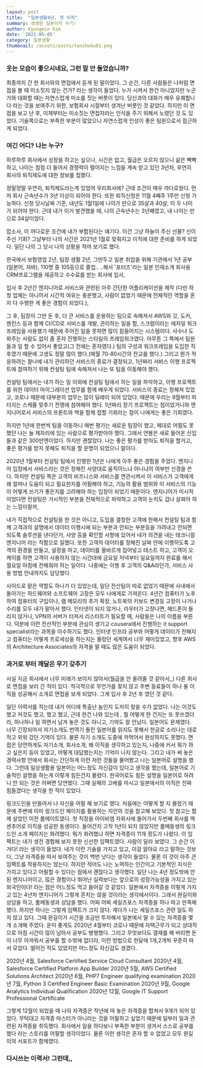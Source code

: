 ```yaml
---
layout: post
title:  "일본생활4년, 첫 이직"
summary: 생생한 일본이직 수기!
author: Kyungmin Kim
date: '2021-05-05'
category: 일본생활
thumbnail: /assets/posts/tenshoku01.png
---
```


### 웃는 모습이 좋으시네요, 그런 말 안 들었습니까?

최종까지 간 한 회사와의 면접에서 듣게 된 말이었다. 
그 순간, 다른 사람들은 나처럼 면접을 볼 때 미소짓지 않는 건가? 라는 생각이 들었다. 
누가 시켜서 한건 아니었지만 누군가와 대화할 때는 자연스럽게 미소를 짓는 버릇이 있다. 당신과의 대화가 매우 유쾌합니다 라는 것을 보여주기 위한, 보험회사 시절부터 생겨난 버릇인 것 같았다. 하지만 이 면접을 보고 난 후, 이제부터는 미소짓는 면접자라는 인식을 주기 위해서 노렸던 것 도 있었다. 
기술쪽으로는 부족한 부분이 많았으니 자연스럽게 인성이 좋은 팀원으로서 접근하게 되었다.

### 여긴 어디? 나는 누구?

하루하루 회사에서 성장을 하고는 싶으나, 시간은 없고, 월급은 오르지 않으니 삶은 빡빡하고, 나이는 점점 더 들어서 경쟁력이 떨어지는 느낌을 계속 받고 있던 3년차, 우연히 회사의 퇴직제도에 대한 정보를 접했다. 

정말정말 우연히, 퇴직제도라는게 있었어 우리회사에? 근데 조건이 매우 까다로웠다. 
먼저 회사 근속년수가 3년 이상이 되어야 한다. 또한 퇴직신청은 11월 4째주 1주만 신청 가능하다. 
신청 당시날짜 기준, 내년도 1월1일에 나이가 만으로 35살과 40살, 이 두 나이가 되어야 한다. 
근데 내가 이거 발견했을 때, 나의 근속년수는 3년째였고, 내 나이는 만으로 34살이었다. 

맙소사, 이 까다로운 조건에 내가 부합된다는 얘기다. 이건 그냥 하늘이 주신 선물? 신이 주신 기회? 그날부터 나의 시간은 2021년 1월로 맞춰지고 이직에 대한 준비를 하게 되었다. 일단 나의 그 당시 나의 상황을 적어 보기로 했다. 

한국에서 보험영업 2년, 팀장 생활 2년, 
그만두고 일본 취업을 위해 기관에서 1년 공부(일본어, 자바), 110명 중 105등으로 졸업..
..해서 '포터즈'라는 일본 인재소개 회사용 CRM프로그램을 제공하고 수수료를 받는 회사에 입사,

입사 후 2년간 엔지니어로 서비스와 관련된 아주 간단한 어플리케이션을 제작 (다만 하청 업체는 아니어서 시간적 여유는 충분했고, 사람이 없었기 때문에 전체적인 역할을 혼자 다 수행한 게 좋은 경험이 되었다.), 

그 후, 팀장이 그만 둔 후, 더 큰 서비스를 운용하는 팀으로 속해져서 AWS와 깃, 도커, 젠킨스 등과 함께 CI/CD로 서비스를 개발, 관리하는 일을 함, 스크럼이라는 에자일 워크프레임을 사용했기 때문에 주어진 일을 못하면 많이 힘들어지는 시스템이다. 사수나 도와주는 사람도 없이 좀 혼자 진행하는 스타일의 프레임워크였다. 아무튼 그 쪽에서 팀원들과 일 할 수 있어서 좋았고(그 전에는 혼자였다.) 팀의 구성과 워크프레임을 도입한 직후였기 때문에 고생도 정말 많이 했다.(매월 70-80시간의 잔교를 했다.) 그리고 뭔가 적응하려는 찰나에 내가 관리하던 서비스의 종료가 결정되고, 1년짜리 서비스 이행 프로젝트에 참여하기 위해 컨설팅 팀에 속해져서 나는 또 팀을 이동해야 했다.

컨설팅 팀에서는 내가 하는 일 이외에 컨설팅 팀에서 하는 일을 파악하고, 이행 프로젝트를 위한 데이터 마이그레이션 업무를 함께 배우게 되었다. 서비스의 종료는 정해져 있었고, 코로나 때문에 대부분의 업무는 많이 딜레이 되어 있었다. 때문에 우리는 9월부터 피터지는 스케쥴 맞추기 전쟁에 참여해야 했다. 1년짜리 장기 프로젝트는 첨이었거니와 엔지니어로서 서비스의 프론트와 백을 함께 접할 기회라는 점이 나에게는 좋은 기회였다. 

하지만 1년에 한번씩 팀을 이동하니 매번 평가는 새로운 팀장이 했고, 제대로 어필도 못했던 나는 늘 제자리에 있는 사람으로 평가받아야 했다. 그래서 연봉은 새로 들어온 신입들과 같은 300만엔이었다.
하지만 괜찮았다. 나는 좋은 평가를 받아도 퇴직을 할거고, 좋은 평가를 받지 못해도 퇴직을 할 운명이 되었으니 말이다.

2020년 1월부터 컨설팅 팀에서 진행한 1년은 나에게 아주 좋은 경험을 주었다. 엔지니어 입장에서 서비스라는 것은 정해진 사양대로 움직이느냐 아니냐의 여부만 신경을 쓴다. 하지만 컨설팅 쪽은 고객의 비즈니스와 서비스를 연관시켜서 이 서비스가 고객에게 왜 얼마나 도움이 되고 필요한지를 어필해야 하고, 기능의 활용 범위와 이 서비스의 기능이 어떻게 쓰기가 좋은지를 고려해야 하는 입장이 되었기 때문이다. 엔지니어가 미시적이었다면 컨설팅은 거시적인 부분을 전체적으로 파악하고 고객의 눈치도 겁나 살펴야 하는 느낌이랄까,

내가 직접적으로 컨설팅을 한 것은 아니고, 도입을 결정한 고객에 한해서 컨설팅 팀과 함께 고객과의 설명에서 데이터 이행시에 되는 부분과 안되는 부분등을 가려내고 안되면 되도록 솔루션을 낸다던가, 사양 등을 확인할 사항에 있어서 내가 의견을 내는 테크니컬 엔지니어 라는 직함으로 일했다. 또한 고객의 데이터를 정해진 날짜 안에 이행하도록 고객의 환경을 만들고, 설정을 하고, 데이터를 올바르게 집어넣고 테스트 하고, 고객이 오케이를 하면 고객이 사용하지 않는 시간대에 금요일 저녁부터 일요일까지 완료를 해서 월요일 아침에 전해줘야 하는 일이다. 나중에는 이행 후 고객의 Q&A라던가, 서비스 사용 방법 안내까지도 담당했다.

사이드로 맡은 역할도 하나가 더 있었는데, 일단 전산팀이 따로 없었기 때문에 사내에서 돌아가는 하드웨어와 소프트웨어 고장은 모두 나에게로 가져온다. 4년간 컴퓨터가 노후하여 컴퓨터의 구입이나, 램 메모리의 추가 확장, 노트북의 키보드 변경등 고장이 나거나 수리를 모두 내가 맡아서 했다. 인터넷이 되지 않거나, 라우터가 고장나면, 헤드폰이 들리지 않거나, VPN의 서버가 터져서 리스타트가 필요할 때, 사람들은 나의 이름을 부른다. 덕분에 이런 전산적인 부분에 관심이 생기고 cousera에서 진행하는 it support specialist라는 과목을 이수하기도 했다. 인터넷 인프라 공부와 어떻게 데이터가 전해지고 컴퓨터는 어떻게 프로세싱을 하는지는 몰랐던 세계여서 너무 재미있었고, 향후 AWS 의 Architecture Associates의 자격을 딸 때도 많은 도움이 되었다.

### 과거로 부터 깨달은 무기 갖추기

사실 지금 회사에서 너무 미래가 보이지 않아서(월급을 안 올려줄 것 같아서,,) 다른 회사로 면접을 보러 간 적이 있다. 적극적으로 무언가를 찾지 않고 주변 동료들이 하나 둘 이직을 성공해서 소개로 면접을 보게 되었다. 그게 입사 후 2년 후 였던 것 같다.

일단 이력서를 적는데 내가 어디에 특출난 놈인지 도저히 찾을 수가 없었다. 나는 이것도 했고 저것도 했고, 했고 했고, 근데 한건 나와 있는데 , 뭘 어떻게 한 건지는 또 못쓰겠더라, 하나하나 일 하면서 남겨 놓은 것도 아니고, 기억도 잘 안났다. 일본어도 문제였다. 너무 긴장되어서 자기소개도 번역기 돌린 일본어를 읽지도 못해서 한글로 소리나는 대로 적고 외워 갔던 기억이 있다. 물론 자기 소개도 도중에 까먹어서 완성하지도 못했다. 면접은 당연하게도 자기소개, 회사소개, 왜 이직을 생각하고 있는지, 나중에 커서 뭐가 하고 싶은지 등이 있었고, 어떻게 대답했는지는 기억이 나지 않는다. 그리고 내가 써 놓은 경력사항 안에서 회사는 간단하게 이런 저런 것들을 물어봤고 나는 일본어로 설명을 했다. 그런데 일상생활용 일본어는 어느정도 자신감이 있다고 생각을 했는데, 일본어로 기술적인 설명을 하는게 이렇게 힘든건지 몰랐다. 한국어로도 힘든 설명을 일본어로 하려니 안 되는 것은 어쩌면 당연했다. 그때 실패의 고배를 마시고 일본에서의 이직은 진짜 힘들겠다는 생각을 한 적이 있었다. 

링크드인을 만들어서 나 자신을 어필 해 보기로 했다. 
처음에는 어떻게 할 지 몰랐기 때문에 주변에 이미 링크드인 페이지를 활용하는 지인의 것을 참고해 보았다.
첫 참고는 함께 살았던 이전 룸메이트였다.  첫 직장을 아이비엠 자회사에 들어가서 두번째 회사를 엑센추어로 이직을 성공한 동생이다. 들어간지 고작 1년이 되지 않았지만 룸메동생의 링크드인 소개 페이지는 화려했다. 뭐가 화려했냐 하면 자격증이 11개 정도가 나왔다. 이 임팩트는 내가 생전 경험해 보지 못한 신선한 임팩트였다. 사람이 달라 보였다. 그 순간 이거다! 라는 생각이 들었다. 내가 이런 기술을 가지고 있고, 이걸 알아요 라고 말하는 것보다, 그냥 자격증을 따서 보여주는 것이 백번 낫다는 생각이 들었다. 물론 이 것이 아주 큰 임팩트를 작용하지는 않는다. 하지만 적어도 나는 노력하는 인간이고 기본적인 지식은 가지고 있다고 어필할 수 있다는 점에서 괜찮다고 생각했다. 일단 나는 4년 정도밖에 안 된 엔지니어이고, 많은 경험이나 뛰어난 실력보다는 앞으로의 성장가능성을 가지고 있는 외국인이다! 라는 점은 어느정도 먹고 들어갈 것 같았다. 일본에서 자격증을 이렇게 가지고 있는 4년차 엔지니어가 그렇게 흔치는 않을 것이라는 생각에서이다.
그래서 완길이와 상담을 하고, 룸메동생과 상담을 했다. 어찌 어찌 세일즈포스 자격증을 하나 따고 만족해했다. 하지만 하나는 그렇게 임팩트가 크지 않다. 게다가 나는 세일즈포스 관련 일도 하지 않고 있다. 그때 완길이가 시간을 조금만 투자해서 일본에서 딸 수 있는 자격증을 몇개 소개해 주었다. 운이 좋게도 2020년 4월부터 코로나 때문에 자택근무가 되고 상대적으로 아침 시간이 많이 남아서 공부도 병행했다. 그리고 무엇보다도 결재를 해 버리면 돈이 너무 아까워서 공부를 할 수밖에 없더라, 이런 방법으로 한달에 1개,2개씩 꾸준히 따서 모았다. 떨어진 적도 있었지만 어느정도 자신감도 생겼다. 

2020년 4월, Salesforce Certified Service Cloud Consultant
2020년 4월, Salesforce Certified Platform App Builder
2020년 5월, AWS Certified Solutions Architect
2020년 6월, PHP7 Engineer qualifying examination
2020년 7월, Python 3 Certified Engineer Basic Examination
2020년 9월, Google Analytics Individual Qualification
2020년 12월, Google IT Support Professional Certificate

그렇게 12월이 되었을 때 나의 자격증은 작년에 따 놓은 자격증을 합쳐서 9개가 되어 있었다. 
무턱대고 자격증 마스터가 아니라는 것을 어필하고 싶었기 때문에 일부러 일과 관련된 자격증을 취득했다.  회사에서 일을 하다보니 부족한 부분이 생겨서 스스로 공부를 했다 라는 스토리를 어필할 생각이었다. 
물론 이런 생각은 혼자 할 수 없었고 모두 완길이의 서포트가 함께였다. 

### 다시쓰는 이력서! 그런데,,
